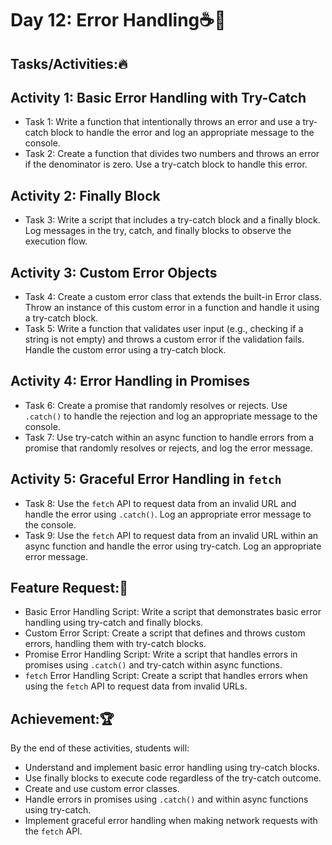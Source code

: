 # Day 12: Error Handling☕🚀
## Tasks/Activities:🔥
## Activity 1: Basic Error Handling with Try-Catch

- Task 1: Write a function that intentionally throws an error and use a try-catch block to handle the error and log an appropriate message to the console.
- Task 2: Create a function that divides two numbers and throws an error if the denominator is zero. Use a try-catch block to handle this error.
## Activity 2: Finally Block

- Task 3: Write a script that includes a try-catch block and a finally block. Log messages in the try, catch, and finally blocks to observe the execution flow.
## Activity 3: Custom Error Objects

- Task 4: Create a custom error class that extends the built-in Error class. Throw an instance of this custom error in a function and handle it using a try-catch block.
- Task 5: Write a function that validates user input (e.g., checking if a string is not empty) and throws a custom error if the validation fails. Handle the custom error using a try-catch block.
## Activity 4: Error Handling in Promises

- Task 6: Create a promise that randomly resolves or rejects. Use `.catch()` to handle the rejection and log an appropriate message to the console.
- Task 7: Use try-catch within an async function to handle errors from a promise that randomly resolves or rejects, and log the error message.
## Activity 5: Graceful Error Handling in `fetch`

- Task 8: Use the `fetch` API to request data from an invalid URL and handle the error using `.catch()`. Log an appropriate error message to the console.
- Task 9: Use the `fetch` API to request data from an invalid URL within an async function and handle the error using try-catch. Log an appropriate error message.
## Feature Request:📲
- Basic Error Handling Script: Write a script that demonstrates basic error handling using try-catch and finally blocks.
- Custom Error Script: Create a script that defines and throws custom errors, handling them with try-catch blocks.
- Promise Error Handling Script: Write a script that handles errors in promises using `.catch()` and try-catch within async functions.
- `fetch` Error Handling Script: Create a script that handles errors when using the `fetch` API to request data from invalid URLs.
## Achievement:🏆
By the end of these activities, students will:

- Understand and implement basic error handling using try-catch blocks.
- Use finally blocks to execute code regardless of the try-catch outcome.
- Create and use custom error classes.
- Handle errors in promises using `.catch()` and within async functions using try-catch.
- Implement graceful error handling when making network requests with the `fetch` API.
